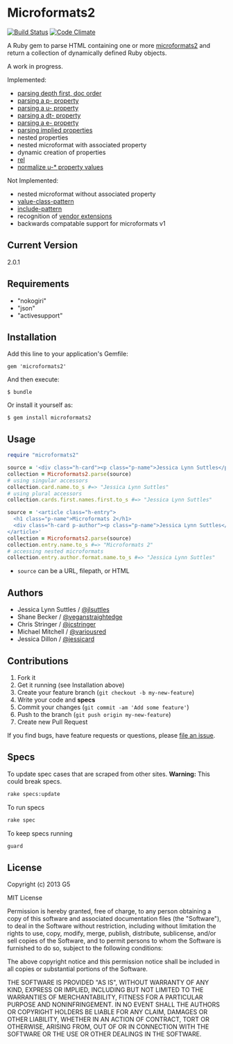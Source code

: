 # Microformats2

[![Build Status](https://travis-ci.org/G5/microformats2.png?branch=master)](https://travis-ci.org/G5/microformats2)
[![Code Climate](https://codeclimate.com/github/G5/microformats2.png)](https://codeclimate.com/github/G5/microformats2)

A Ruby gem to parse HTML containing one or more [microformats2](http://microformats.org/wiki/microformats-2)
and return a collection of dynamically defined Ruby objects.

A work in progress.

Implemented:

* [parsing depth first, doc order](http://microformats.org/wiki/microformats2-parsing#parse_a_document_for_microformats)
* [parsing a p- property](http://microformats.org/wiki/microformats2-parsing#parsing_a_p-_property)
* [parsing a u- property](http://microformats.org/wiki/microformats2-parsing#parsing_a_u-_property)
* [parsing a dt- property](http://microformats.org/wiki/microformats2-parsing#parsing_a_dt-_property)
* [parsing a e- property](http://microformats.org/wiki/microformats2-parsing#parsing_an_e-_property)
* [parsing implied properties](http://microformats.org/wiki/microformats-2-parsing#parsing_for_implied_properties)
* nested properties
* nested microformat with associated property
* dynamic creation of properties
* [rel](http://microformats.org/wiki/rel)
* [normalize u-* property values](http://microformats.org/wiki/microformats2-parsing-faq#normalizing_u-.2A_property_values)

Not Implemented:

* nested microformat without associated property
* [value-class-pattern](http://microformats.org/wiki/value-class-pattern)
* [include-pattern](http://microformats.org/wiki/include-pattern)
* recognition of [vendor extensions](http://microformats.org/wiki/microformats2#VENDOR_EXTENSIONS)
* backwards compatable support for microformats v1


## Current Version

2.0.1


## Requirements

* "nokogiri"
* "json"
* "activesupport"


## Installation

Add this line to your application's Gemfile:

    gem 'microformats2'

And then execute:

    $ bundle

Or install it yourself as:

    $ gem install microformats2


## Usage

```ruby
require "microformats2"

source = '<div class="h-card"><p class="p-name">Jessica Lynn Suttles</p></div>'
collection = Microformats2.parse(source)
# using singular accessors
collection.card.name.to_s #=> "Jessica Lynn Suttles"
# using plural accessors
collection.cards.first.names.first.to_s #=> "Jessica Lynn Suttles"

source = '<article class="h-entry">
  <h1 class="p-name">Microformats 2</h1>
  <div class="h-card p-author"><p class="p-name">Jessica Lynn Suttles</p></div>
</article>'
collection = Microformats2.parse(source)
collection.entry.name.to_s #=> "Microformats 2"
# accessing nested microformats
collection.entry.author.format.name.to_s #=> "Jessica Lynn Suttles"
```

* `source` can be a URL, filepath, or HTML

## Authors

* Jessica Lynn Suttles / [@jlsuttles](https://github.com/jlsuttles)
* Shane Becker / [@veganstraightedge](https://github.com/veganstraightedge)
* Chris Stringer / [@jcstringer](https://github.com/jcstringer)
* Michael Mitchell / [@variousred](https://github.com/variousred)
* Jessica Dillon / [@jessicard](https://github.com/jessicard)

## Contributions

1. Fork it
2. Get it running (see Installation above)
3. Create your feature branch (`git checkout -b my-new-feature`)
4. Write your code and **specs**
5. Commit your changes (`git commit -am 'Add some feature'`)
6. Push to the branch (`git push origin my-new-feature`)
7. Create new Pull Request

If you find bugs, have feature requests or questions, please
[file an issue](https://github.com/G5/microformats2/issues).


## Specs

To update spec cases that are scraped from other sites.
**Warning:** This could break specs.
```bash
rake specs:update
```

To run specs
```bash
rake spec
```

To keep specs running
```bash
guard
```


## License

Copyright (c) 2013 G5

MIT License

Permission is hereby granted, free of charge, to any person obtaining
a copy of this software and associated documentation files (the
"Software"), to deal in the Software without restriction, including
without limitation the rights to use, copy, modify, merge, publish,
distribute, sublicense, and/or sell copies of the Software, and to
permit persons to whom the Software is furnished to do so, subject to
the following conditions:

The above copyright notice and this permission notice shall be
included in all copies or substantial portions of the Software.

THE SOFTWARE IS PROVIDED "AS IS", WITHOUT WARRANTY OF ANY KIND,
EXPRESS OR IMPLIED, INCLUDING BUT NOT LIMITED TO THE WARRANTIES OF
MERCHANTABILITY, FITNESS FOR A PARTICULAR PURPOSE AND
NONINFRINGEMENT. IN NO EVENT SHALL THE AUTHORS OR COPYRIGHT HOLDERS BE
LIABLE FOR ANY CLAIM, DAMAGES OR OTHER LIABILITY, WHETHER IN AN ACTION
OF CONTRACT, TORT OR OTHERWISE, ARISING FROM, OUT OF OR IN CONNECTION
WITH THE SOFTWARE OR THE USE OR OTHER DEALINGS IN THE SOFTWARE.
